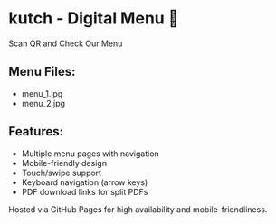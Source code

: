 # kutch - Digital Menu 📲

Scan QR and Check Our Menu

## Menu Files:
- menu_1.jpg
- menu_2.jpg

## Features:
- Multiple menu pages with navigation
- Mobile-friendly design
- Touch/swipe support
- Keyboard navigation (arrow keys)
- PDF download links for split PDFs

Hosted via GitHub Pages for high availability and mobile-friendliness.
